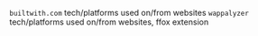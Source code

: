 `builtwith.com`
tech/platforms used on/from websites
`wappalyzer`
tech/platforms used on/from websites, ffox extension